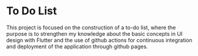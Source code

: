 # To Do List

This project is focused on the construction of a to-do list, where the purpose is to strengthen my knowledge about the basic concepts in UI design with Flutter and the use of github actions for continuous integration and deployment of the application through github pages.